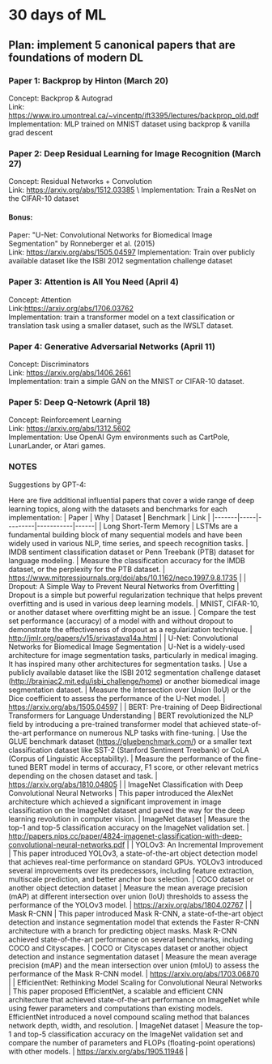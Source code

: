 # 30 days of ML

## Plan: implement 5 canonical papers that are foundations of modern DL 

### Paper 1: Backprop by Hinton (March 20)

Concept: Backprop & Autograd\
Link: https://www.iro.umontreal.ca/~vincentp/ift3395/lectures/backprop_old.pdf \
Implementation: MLP trained on MNIST dataset using backprop & vanilla grad descent

### Paper 2: Deep Residual Learning for Image Recognition (March 27)

Concept: Residual Networks + Convolution\
Link: https://arxiv.org/abs/1512.03385 \ 
Implementation: Train a ResNet on the CIFAR-10 dataset

#### Bonus: 
Paper: "U-Net: Convolutional Networks for Biomedical Image Segmentation" by Ronneberger et al. (2015) \
Link: https://arxiv.org/abs/1505.04597
Implementation: Train over publicly available dataset like the ISBI 2012 segmentation challenge dataset 

### Paper 3: Attention is All You Need (April 4)

Concept: Attention\
Link:https://arxiv.org/abs/1706.03762 \
Implementation: train a transformer model on a text classification or translation task using a smaller dataset, such as the IWSLT dataset.

### Paper 4: Generative Adversarial Networks (April 11)

Concept: Discriminators\
Link: https://arxiv.org/abs/1406.2661 \
Implementation: train a simple GAN on the MNIST or CIFAR-10 dataset.

### Paper 5: Deep Q-Netowrk (April 18)

Concept: Reinforcement Learning \
Link: https://arxiv.org/abs/1312.5602 \
Implementation: Use OpenAI Gym environments such as CartPole, LunarLander, or Atari games.

### NOTES

Suggestions by GPT-4:

Here are five additional influential papers that cover a wide range of deep learning topics, along with the datasets and benchmarks for each implementation:
| Paper | Why | Dataset | Benchmark | Link |
|-------|-----|---------|-----------|------|
| Long Short-Term Memory | LSTMs are a fundamental building block of many sequential models and have been widely used in various NLP, time series, and speech recognition tasks. | IMDB sentiment classification dataset or Penn Treebank (PTB) dataset for language modeling. | Measure the classification accuracy for the IMDB dataset, or the perplexity for the PTB dataset. | https://www.mitpressjournals.org/doi/abs/10.1162/neco.1997.9.8.1735 |
| Dropout: A Simple Way to Prevent Neural Networks from Overfitting | Dropout is a simple but powerful regularization technique that helps prevent overfitting and is used in various deep learning models. | MNIST, CIFAR-10, or another dataset where overfitting might be an issue. | Compare the test set performance (accuracy) of a model with and without dropout to demonstrate the effectiveness of dropout as a regularization technique. | http://jmlr.org/papers/v15/srivastava14a.html |
| U-Net: Convolutional Networks for Biomedical Image Segmentation | U-Net is a widely-used architecture for image segmentation tasks, particularly in medical imaging. It has inspired many other architectures for segmentation tasks. | Use a publicly available dataset like the ISBI 2012 segmentation challenge dataset (http://brainiac2.mit.edu/isbi_challenge/home) or another biomedical image segmentation dataset. | Measure the Intersection over Union (IoU) or the Dice coefficient to assess the performance of the U-Net model. | https://arxiv.org/abs/1505.04597 |
| BERT: Pre-training of Deep Bidirectional Transformers for Language Understanding | BERT revolutionized the NLP field by introducing a pre-trained transformer model that achieved state-of-the-art performance on numerous NLP tasks with fine-tuning. | Use the GLUE benchmark dataset (https://gluebenchmark.com/) or a smaller text classification dataset like SST-2 (Stanford Sentiment Treebank) or CoLA (Corpus of Linguistic Acceptability). | Measure the performance of the fine-tuned BERT model in terms of accuracy, F1 score, or other relevant metrics depending on the chosen dataset and task. | https://arxiv.org/abs/1810.04805 |
| ImageNet Classification with Deep Convolutional Neural Networks | This paper introduced the AlexNet architecture which achieved a significant improvement in image classification on the ImageNet dataset and paved the way for the deep learning revolution in computer vision. | ImageNet dataset | Measure the top-1 and top-5 classification accuracy on the ImageNet validation set. | http://papers.nips.cc/paper/4824-imagenet-classification-with-deep-convolutional-neural-networks.pdf |
| YOLOv3: An Incremental Improvement | This paper introduced YOLOv3, a state-of-the-art object detection model that achieves real-time performance on standard GPUs. YOLOv3 introduced several improvements over its predecessors, including feature extraction, multiscale prediction, and better anchor box selection. | COCO dataset or another object detection dataset | Measure the mean average precision (mAP) at different intersection over union (IoU) thresholds to assess the performance of the YOLOv3 model. | https://arxiv.org/abs/1804.02767 |
| Mask R-CNN | This paper introduced Mask R-CNN, a state-of-the-art object detection and instance segmentation model that extends the Faster R-CNN architecture with a branch for predicting object masks. Mask R-CNN achieved state-of-the-art performance on several benchmarks, including COCO and Cityscapes. | COCO or Cityscapes dataset or another object detection and instance segmentation dataset | Measure the mean average precision (mAP) and the mean intersection over union (mIoU) to assess the performance of the Mask R-CNN model. | https://arxiv.org/abs/1703.06870 |
| EfficientNet: Rethinking Model Scaling for Convolutional Neural Networks | This paper proposed EfficientNet, a scalable and efficient CNN architecture that achieved state-of-the-art performance on ImageNet while using fewer parameters and computations than existing models. EfficientNet introduced a novel compound scaling method that balances network depth, width, and resolution. | ImageNet dataset | Measure the top-1 and top-5 classification accuracy on the ImageNet validation set and compare the number of parameters and FLOPs (floating-point operations) with other models. | https://arxiv.org/abs/1905.11946 |


